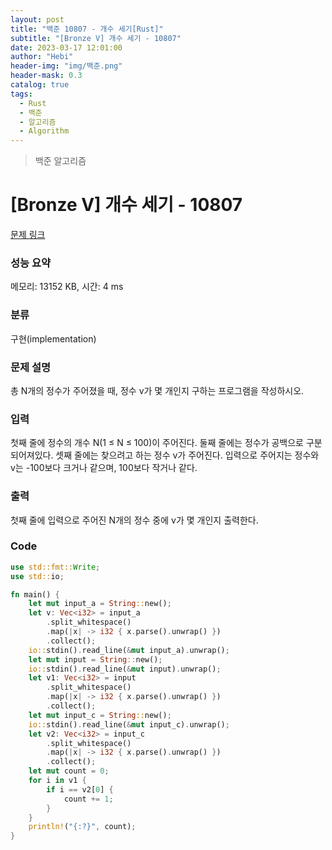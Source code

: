 ```yaml
---
layout: post
title: "백준 10807 - 개수 세기[Rust]"
subtitle: "[Bronze V] 개수 세기 - 10807"
date: 2023-03-17 12:01:00
author: "Hebi"
header-img: "img/백준.png"
header-mask: 0.3
catalog: true
tags:
  - Rust
  - 백준
  - 알고리즘
  - Algorithm
---
```


> 백준 알고리즘

# [Bronze V] 개수 세기 - 10807

[문제 링크](https://www.acmicpc.net/problem/10807)

### 성능 요약

메모리: 13152 KB, 시간: 4 ms

### 분류

구현(implementation)

### 문제 설명

<p>총 N개의 정수가 주어졌을 때, 정수 v가 몇 개인지 구하는 프로그램을 작성하시오.</p>

### 입력

 <p>첫째 줄에 정수의 개수 N(1 ≤ N ≤ 100)이 주어진다. 둘째 줄에는 정수가 공백으로 구분되어져있다. 셋째 줄에는 찾으려고 하는 정수 v가 주어진다. 입력으로 주어지는 정수와 v는 -100보다 크거나 같으며, 100보다 작거나 같다.</p>

### 출력

 <p>첫째 줄에 입력으로 주어진 N개의 정수 중에 v가 몇 개인지 출력한다.</p>

### Code

```rs
use std::fmt::Write;
use std::io;

fn main() {
    let mut input_a = String::new();
    let v: Vec<i32> = input_a
        .split_whitespace()
        .map(|x| -> i32 { x.parse().unwrap() })
        .collect();
    io::stdin().read_line(&mut input_a).unwrap();
    let mut input = String::new();
    io::stdin().read_line(&mut input).unwrap();
    let v1: Vec<i32> = input
        .split_whitespace()
        .map(|x| -> i32 { x.parse().unwrap() })
        .collect();
    let mut input_c = String::new();
    io::stdin().read_line(&mut input_c).unwrap();
    let v2: Vec<i32> = input_c
        .split_whitespace()
        .map(|x| -> i32 { x.parse().unwrap() })
        .collect();
    let mut count = 0;
    for i in v1 {
        if i == v2[0] {
            count += 1;
        }
    }
    println!("{:?}", count);
}
```
